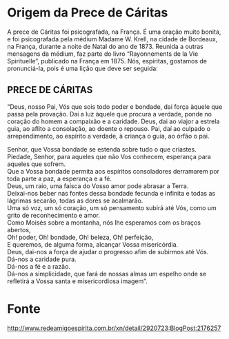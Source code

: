 # Origem da Prece de Cáritas

A prece de Cáritas foi psicografada, na França. É uma oração muito bonita, e foi psicografada pela médium Madame W. Krell, na cidade de Bordeaux, na França, durante a noite de Natal do ano de 1873. Reunida a outras mensagens da médium, faz parte do livro “Rayonnements de la Vie Spirituelle”, publicado na França em 1875. Nós, espíritas, gostamos de pronunciá-la, pois é uma lição que deve ser seguida:

## PRECE DE CÁRITAS

“Deus, nosso Pai, Vós que sois todo poder e bondade, dai força àquele que passa pela provação. Dai a luz àquele que procura a verdade, ponde no coração do homem a compaixão e a caridade. Deus, dai ao viajor a estrela guia, ao aflito a consolação, ao doente o repouso. Pai, daí ao culpado o arrependimento, ao espírito a verdade, à criança o guia, ao órfão o pai. 

Senhor, que Vossa bondade se estenda sobre tudo o que criastes.   
Piedade, Senhor, para aqueles que não Vos conhecem, esperança para aqueles que sofrem.   
Que a Vossa bondade permita aos espíritos consoladores derramarem por toda parte a paz, a esperança e a fé.   
Deus, um raio, uma faísca do Vosso amor pode abrasar a Terra.   
Deixai-nos beber nas fontes dessa bondade fecunda e infinita e todas as lágrimas secarão, todas as dores se acalmarão.   
Uma só voz, um só coração, um só pensamento subirá até Vós, como um grito de reconhecimento e amor.   
Como Moisés sobre a montanha, nós lhe esperamos com os braços abertos,  
Oh! poder, Oh! bondade, Oh! beleza, Oh! perfeição,   
E queremos, de alguma forma, alcançar Vossa misericórdia.   
Deus, dai-nos a força de ajudar o progresso afim de subirmos até Vós.   
Dá-nos a caridade pura.   
Dá-nos a fé e a razão.   
Dá-nos a simplicidade, que fará de nossas almas um espelho onde se refletirá a Vossa santa e misericordiosa imagem”.  

# Fonte
http://www.redeamigoespirita.com.br/xn/detail/2920723:BlogPost:2176257

